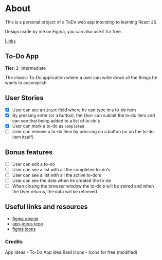 # About

This is a personal project of a ToDo web app intending to learning React JS.

Design made by me on Figma, you can also use it for free.

[Links](#useful-links-and-resources)

## To-Do App

**Tier:** 2-Intermediate

The classic To-Do application where a user can write down all the things he wants to accomplish.

## User Stories

-   [x] User can see an `input` field where he can type in a to-do item
-   [x] By pressing enter (or a button), the User can submit the to-do item and can see that being added to a list of to-do's
-   [x] User can mark a to-do as `completed`
-   [ ] User can remove a to-do item by pressing on a button (or on the to-do item itself)

## Bonus features

-   [ ] User can edit a to-do
-   [ ] User can see a list with all the completed to-do's
-   [ ] User can see a list with all the active to-do's
-   [ ] User can see the date when he created the to-do
-   [ ] When closing the browser window the to-do's will be stored and when the User returns, the data will be retrieved

## Useful links and resources

-   [figma design](https://www.figma.com/file/LfKh2T5g0LbaB9CFoZ3NvP)
-   [app-ideas repo](https://github.com/florinpop17/app-ideas/blob/master/Projects/2-Intermediate/To-Do-App.md)
-   [figma icons](https://www.figma.com/community/file/931906394678748246/Basil-Icons)

### Credits

App Ideas - To-Do App idea
Basil Icons - Icons for free (modified)